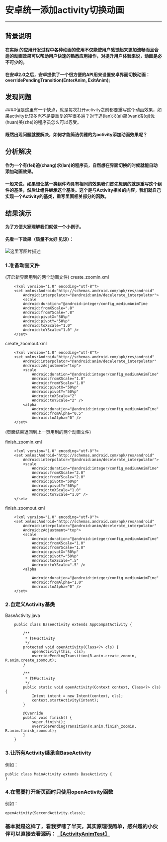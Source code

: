# 安卓统一添加activity切换动画
  ---
##  背景说明
####  在实际 的应用开发过程中各种动画的使用不仅能使用户感觉起来更加流畅而且合适的动画效果可以帮助用户快速的熟悉应用操作，对提升用户体验来说，动画是必不可少的。
  
####  在安卓2.0之后，安卓提供了一个很方便的API用来设置安卓界面切换动画：overridePendingTransition(EnterAnim, ExitAnim);

## 发现问题
####但是这里有一个缺点，就是每次打开activity之前都要重写这个动画效果，如果activity比较多岂不是要重复的写很多遍？对于追(lan)求(ai)简(wan)洁(qi)优(huan)美(zhe)的程序员怎么可以忍受。

#### 既然出现问题就要解决，如何才能简洁优雅的为activity添加动画效果呢？

## 分析解决
#### 作为一个有(fei)追(chang)求(lan)的程序员，自然想在界面切换的时候就能自动添加动画效果。

#### 一般来说，如果想让某一类组件均具有相同的效果我们首先想到的就是重写这个组件的基类，然后让组件继承这个基类。这个是与Activity相关的内容，我们就自己实现一个Activity的基类，重写里面相关部分的函数。

## 结果演示
#### 为了方便大家理解我们就做一个小例子。
#### 先看一下效果（质量不太好 见谅）：
![这里写图片描述](http://img.blog.csdn.net/20151014211203884)

### 1.准备动画文件
(开启新界面用到的两个动画文件)
create_zoomin.xml
```
	<?xml version="1.0" encoding="utf-8"?>
	<set xmlns:Android="http://schemas.android.com/apk/res/android"
	    Android:interpolator="@android:anim/decelerate_interpolator">
	    <scale
	    Android:duration="@android:integer/config_mediumAnimTime
	    Android:fromXScale=".8"
		Android:fromYScale=".8"
		Android:pivotX="50%p"
		Android:pivotY="50%p"
		Android:toXScale="1.0"
		Android:toYScale="1.0" />
	</set>
```

create_zoomout.xml
```
	<?xml version="1.0" encoding="utf-8"?>
	<set xmlns:Android="http://schemas.android.com/apk/res/android"
	    Android:interpolator="@android:anim/decelerate_interpolator"
	    Android:zAdjustment="top">
	    <scale
	        Android:duration="@android:integer/config_mediumAnimTime"
	        Android:fromXScale="1.0"
	        Android:fromYScale="1.0"
	        Android:pivotX="50%p"
	        Android:pivotY="50%p"
	        Android:toXScale="2"
	        Android:toYScale="2" />
	    <alpha
	        Android:duration="@android:integer/config_mediumAnimTime"
	        Android:fromAlpha="0.5"
	        Android:toAlpha="0" />
	</set> 
```
(页面结束返回到上一页用到的两个动画文件)

finish_zoomin.xml
```
	<?xml version="1.0" encoding="utf-8"?>
	<set xmlns:Android="http://schemas.android.com/apk/res/android"
	    Android:interpolator="@android:anim/decelerate_interpolator">
	    <scale
	        Android:duration="@android:integer/config_mediumAnimTime"
	        Android:fromXScale="2.0"
	        Android:fromYScale="2.0"
	        Android:pivotX="50%p"
	        Android:pivotY="50%p"
	        Android:toXScale="1.0"
	        Android:toYScale="1.0" />
	</set>
```
finish_zoomout.xml
```
	<?xml version="1.0" encoding="utf-8"?>
	<set xmlns:Android="http://schemas.android.com/apk/res/android"
	    Android:interpolator="@android:anim/decelerate_interpolator"
	    Android:zAdjustment="top">
	    <scale
	        Android:duration="@android:integer/config_mediumAnimTime"
	        Android:fromXScale="1.0"
	        Android:fromYScale="1.0"
	        Android:pivotX="50%p"
	        Android:pivotY="50%p"
	        Android:toXScale=".5"
	        Android:toYScale=".5" />
	    <alpha
	
	        Android:duration="@android:integer/config_mediumAnimTime"
	        Android:fromAlpha="1.0"
	        Android:toAlpha="0" />
	</set> 
```
### 2.自定义Activity基类

BaseActivity.java
```
	public class BaseActivity extends AppCompatActivity {
	    
	    /**
	     * 打开activity
	     */
	    protected void openActivity(Class<?> cls) {
	        openActivity(this, cls);
	        overridePendingTransition(R.anim.create_zoomin, R.anim.create_zoomout);
	    }
	
	    /**
	     * 打开activity
	     */
	    public static void openActivity(Context context, Class<?> cls) {
	        Intent intent = new Intent(context, cls);
	        context.startActivity(intent);
	    }
	
	    @Override
	    public void finish() {
	        super.finish();
	        overridePendingTransition(R.anim.finish_zoomin, R.anim.finish_zoomout);
	    }
	}
```

### 3.让所有Activity继承自BaseActivity
例如：
```
public class MainActivity extends BaseActivity {
}
```
### 4.在需要打开新页面时只使用openActivity函数
例如：
```
openActivity(SeccondActivity.class);
```

### 基本就是这样了，看我罗嗦了半天，其实原理很简单，感兴趣的小伙伴可以直接去看源码： <a href="https://github.com/GcsSloop/AndroidBlog/tree/master/2015-10/14%20%E5%AE%89%E5%8D%93%E7%BB%9F%E4%B8%80%E6%B7%BB%E5%8A%A0activity%E5%88%87%E6%8D%A2%E5%8A%A8%E7%94%BB/%E6%BA%90%E7%A0%81/main"   target=_blank>【ActivityAnimTest】</a>
